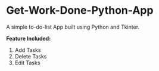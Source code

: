# Get-Work-Done-Python-App
A simple to-do-list App built using Python and Tkinter. 

**Feature Included:**
1. Add Tasks
2. Delete Tasks
3. Edit Tasks
   



